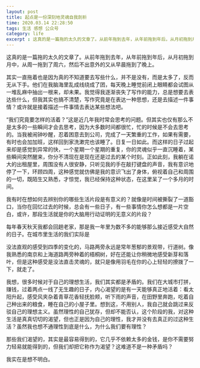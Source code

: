 ```yaml
---
layout: post
title: 起点是一份深刻地灵魂自我剖析
time: 2020.03.14 22:28:50
tags: 生活 感想 公众号
category: life
excerpt : ​这真的是一篇拖的太久的文章了。从前年拖到去年，从年前拖到年后，从月初拖到月中，从周一拖到了周六，然后不出意外的又从早晨拖到了晚上。
---
```


​这真的是一篇拖的太久的文章了。从前年拖到去年，从年前拖到年后，从月初拖到月中，从周一拖到了周六，然后不出意外的又从早晨拖到了晚上。


其实一直拖着也是因为真的不知道要去写些什么，并不是没有，而是太多了，反而无从下手。他们在我脑海里乱成线绕成了团，每天晚上睡觉前闭上眼睛都会试图从一堆乱麻中抽出一根来，却未果。我觉得我逐渐丧失了写作的能力，总是想要去表达些什么，但我其实也搞不清楚，写作究竟是在表达一种思想，还是去描述一件事情？或许就是接着描述一件事情去表达某些想法吧。


“我们究竟要怎样的活着？”这是近几年我时常会思考的问题。但其实也仅有那么不是太多的一些瞬间才会去思考，因为大多数时间都很忙，忙的时候是不会去思考的。当我被闹钟吵醒，忍着困意去到公司，完成了一天繁重的工作，如果有需要，有时也会加加班，这样回到家洗漱完也该睡了。日复一日如此。而这样的日子过起来却是感觉到异常的快，一个星期一个星期的重复，你的灵魂似乎一直沉睡着，某些瞬间突然醒来，你分不清现在是现在还是过去的某个时刻。正如此刻，我躺在诺大的出租屋里，周围没有人很安静，只听见我的手在敲打键盘的声音，我有意识地停了一下，环顾四周，这种感觉就仿佛是我的意识飞出了身体，俯视着自己和周围的一切，既陌生又熟悉，才惊觉，我已经保持这种状态，在这里呆了一个多月的时间。

我有时在想如何去辨别你的哪些生活片段是有意义的？就像是时间被撕裂了一道豁口，当你在回忆过去的时候，总会有一些日子，有一些事情你怎么想都是一片空白，或许，那段生活就是你的大脑用行动证明的无意义的片段？

每年春天秋天我都会回趟老家，那是我一年里为数不多的能够那么接近感受大自然的日子。在城市里生活的我们实际是

没法直观的感受到四季的变化的，马路两旁永远是常年葱郁的景观带，行道树。像我熟悉的南京和上海道路两旁种着的梧桐树，好在还能让你稍微地感受新芽和落叶，但是这种感受是没法直击灵魂的，就只是像用羽毛在你的心上轻轻的撩拨了一下，就走了。

我想，很多时候对于自己的理想生活，我们其实都是矛盾的。我们在大城市打拼，赚钱，过着两点一线了无生趣的日子，内心渴望的是有一天能够真正地活着：看太阳升起，感受风夹杂着青草花香轻抚脸颊，听下雨的声音，在田野里奔跑，吃着自己种出来的粮食，睡在自己的小屋子里。想到这，不用别人，我自己就会跳过来反驳自己的理想主义。虽然理性的自己犹存，但却不能否认，这个阶段的我，对这种生活是真真切切的渴望，但也正是因为自己的理性，我才并没有去真正的过这种生活？虽然我也想不通理性到底是什么，为什么我们要有理性？

那些我们渴望的，其实是最容易得到的，它几乎不依赖太多的金钱，是你不需要努力轻易就能得到的，但我们却把它称作为渴望？这难道不是一种矛盾吗？

我实在是想不明白。
